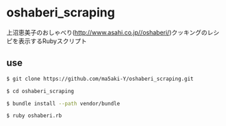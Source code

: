 # oshaberi_scraping
上沼恵美子のおしゃべり(http://www.asahi.co.jp//oshaberi/)クッキングのレシピを表示するRubyスクリプト

## use
```bash
$ git clone https://github.com/ma5aki-Y/oshaberi_scraping.git
```
```bash
$ cd oshaberi_scraping
```
```bash
$ bundle install --path vendor/bundle
```
```bash
$ ruby oshaberi.rb
```